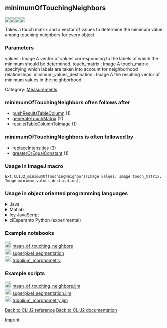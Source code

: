 ## minimumOfTouchingNeighbors
<img src="images/mini_empty_logo.png"/><img src="images/mini_clij2_logo.png"/><img src="images/mini_empty_logo.png"/><img src="images/mini_cle_logo.png"/>

Takes a touch matrix and a vector of values to determine the minimum value among touching neighbors for every object. 

### Parameters

values : Image
    A vector of values corresponding to the labels of which the minimum should be determined.
touch_matrix : Image
    A touch_matrix specifying which labels are taken into account for neighborhood relationships.
minimum_values_destination : Image
    A the resulting vector of minimum values in the neighborhood.


Category: [Measurements](https://clij.github.io/clij2-docs/reference__measurement)

### minimumOfTouchingNeighbors often follows after
* <a href="reference_pushResultsTableColumn">pushResultsTableColumn</a> (1)
* <a href="reference_generateTouchMatrix">generateTouchMatrix</a> (2)
* <a href="reference_resultsTableColumnToImage">resultsTableColumnToImage</a> (1)


### minimumOfTouchingNeighbors is often followed by
* <a href="reference_replaceIntensities">replaceIntensities</a> (3)
* <a href="reference_greaterOrEqualConstant">greaterOrEqualConstant</a> (1)


### Usage in ImageJ macro
```
Ext.CLIJ2_minimumOfTouchingNeighbors(Image values, Image touch_matrix, Image minimum_values_destination);
```


### Usage in object oriented programming languages



<details>

<summary>
Java
</summary>
<pre class="highlight">// init CLIJ and GPU
import net.haesleinhuepf.clij2.CLIJ2;
import net.haesleinhuepf.clij.clearcl.ClearCLBuffer;
CLIJ2 clij2 = CLIJ2.getInstance();

// get input parameters
ClearCLBuffer values = clij2.push(valuesImagePlus);
ClearCLBuffer touch_matrix = clij2.push(touch_matrixImagePlus);
minimum_values_destination = clij2.create(values);
</pre>

<pre class="highlight">
// Execute operation on GPU
clij2.minimumOfTouchingNeighbors(values, touch_matrix, minimum_values_destination);
</pre>

<pre class="highlight">
// show result
minimum_values_destinationImagePlus = clij2.pull(minimum_values_destination);
minimum_values_destinationImagePlus.show();

// cleanup memory on GPU
clij2.release(values);
clij2.release(touch_matrix);
clij2.release(minimum_values_destination);
</pre>

</details>



<details>

<summary>
Matlab
</summary>
<pre class="highlight">% init CLIJ and GPU
clij2 = init_clatlab();

% get input parameters
values = clij2.pushMat(values_matrix);
touch_matrix = clij2.pushMat(touch_matrix_matrix);
minimum_values_destination = clij2.create(values);
</pre>

<pre class="highlight">
% Execute operation on GPU
clij2.minimumOfTouchingNeighbors(values, touch_matrix, minimum_values_destination);
</pre>

<pre class="highlight">
% show result
minimum_values_destination = clij2.pullMat(minimum_values_destination)

% cleanup memory on GPU
clij2.release(values);
clij2.release(touch_matrix);
clij2.release(minimum_values_destination);
</pre>

</details>



<details>

<summary>
Icy JavaScript
</summary>
<pre class="highlight">// init CLIJ and GPU
importClass(net.haesleinhuepf.clicy.CLICY);
importClass(Packages.icy.main.Icy);

clij2 = CLICY.getInstance();

// get input parameters
values_sequence = getSequence();
values = clij2.pushSequence(values_sequence);
touch_matrix_sequence = getSequence();
touch_matrix = clij2.pushSequence(touch_matrix_sequence);
minimum_values_destination = clij2.create(values);
</pre>

<pre class="highlight">
// Execute operation on GPU
clij2.minimumOfTouchingNeighbors(values, touch_matrix, minimum_values_destination);
</pre>

<pre class="highlight">
// show result
minimum_values_destination_sequence = clij2.pullSequence(minimum_values_destination)
Icy.addSequence(minimum_values_destination_sequence);
// cleanup memory on GPU
clij2.release(values);
clij2.release(touch_matrix);
clij2.release(minimum_values_destination);
</pre>

</details>



<details>

<summary>
clEsperanto Python (experimental)
</summary>
<pre class="highlight">import pyclesperanto_prototype as cle

cle.minimum_of_touching_neighbors(values, touch_matrix, minimum_values_destination)

</pre>



</details>





### Example notebooks
<a href="https://clij.github.io/clij2-docs/md/mean_of_touching_neighbors"><img src="images/language_macro.png" height="20"/></a> [mean_of_touching_neighbors](https://clij.github.io/clij2-docs/md/mean_of_touching_neighbors)  
<a href="https://clij.github.io/clij2-docs/md/superpixel_segmentation"><img src="images/language_macro.png" height="20"/></a> [superpixel_segmentation](https://clij.github.io/clij2-docs/md/superpixel_segmentation)  
<a href="https://clij.github.io/clij2-docs/md/tribolium_morphometry"><img src="images/language_macro.png" height="20"/></a> [tribolium_morphometry](https://clij.github.io/clij2-docs/md/tribolium_morphometry)  




### Example scripts
<a href="https://github.com/clij/clij2-docs/blob/master/src/main/macro/mean_of_touching_neighbors.ijm"><img src="images/language_macro.png" height="20"/></a> [mean_of_touching_neighbors.ijm](https://github.com/clij/clij2-docs/blob/master/src/main/macro/mean_of_touching_neighbors.ijm)  
<a href="https://github.com/clij/clij2-docs/blob/master/src/main/macro/superpixel_segmentation.ijm"><img src="images/language_macro.png" height="20"/></a> [superpixel_segmentation.ijm](https://github.com/clij/clij2-docs/blob/master/src/main/macro/superpixel_segmentation.ijm)  
<a href="https://github.com/clij/clij2-docs/blob/master/src/main/macro/tribolium_morphometry.ijm"><img src="images/language_macro.png" height="20"/></a> [tribolium_morphometry.ijm](https://github.com/clij/clij2-docs/blob/master/src/main/macro/tribolium_morphometry.ijm)  


[Back to CLIJ2 reference](https://clij.github.io/clij2-docs/reference)
[Back to CLIJ2 documentation](https://clij.github.io/clij2-docs)

[Imprint](https://clij.github.io/imprint)
